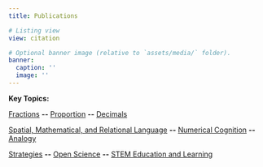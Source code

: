 ```yaml
---
title: Publications

# Listing view
view: citation

# Optional banner image (relative to `assets/media/` folder).
banner:
  caption: ''
  image: ''
---
```


**Key Topics:**

[Fractions](https://thequadlab.com/category/fractions/) **--** [Proportion](https://thequadlab.com/category/proportion/) **--** [Decimals](https://thequadlab.com/category/decimals/)

[Spatial, Mathematical, and Relational Language](https://thequadlab.com/category/spatial-mathematical-and-relational-language/) **--** [Numerical Cognition](https://thequadlab.com/category/numerical-cognition/) **--** [Analogy](https://thequadlab.com/category/analogy/)

[Strategies](https://thequadlab.com/category/strategies/) **--** [Open Science](https://thequadlab.com/category/open-science/) **--** [STEM Education and Learning](https://thequadlab.com/category/stem-education-and-learning/)

<br>